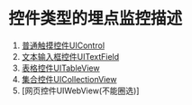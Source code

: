 # 控件类型的埋点监控描述

1. [普通触摸控件UIControl](uicontrol.md)
2. [文本输入框控件UITextField](uitextfield.md)
3. [表格控件UITableView](uitableview.md)
4. [集合控件UICollectionView](uicollectionview.md)
5. [网页控件UIWebView(不能圈选)]
 